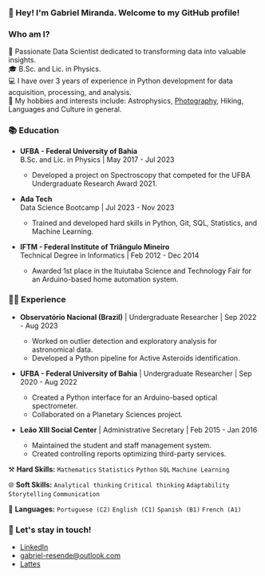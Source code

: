### 👋 Hey! I'm Gabriel Miranda. Welcome to my GitHub profile!

### Who am I?

🌟 Passionate Data Scientist dedicated to transforming data into valuable insights.<br>
🎓 B.Sc. and Lic. in Physics.<br>
💻 I have over 3 years of experience in Python development for data acquisition, processing, and analysis.<br>
🧠 My hobbies and interests include: Astrophysics, [Photography](https://www.flickr.com/photos/gabrielresend3/), Hiking, Languages and Culture in general.

### 📚 Education

- **UFBA - Federal University of Bahia**  
  B.Sc. and Lic. in Physics | May 2017 - Jul 2023  
  - Developed a project on Spectroscopy that competed for the UFBA Undergraduate Research Award 2021.

- **Ada Tech**  
  Data Science Bootcamp | Jul 2023 - Nov 2023  
  - Trained and developed hard skills in Python, Git, SQL, Statistics, and Machine Learning.

- **IFTM - Federal Institute of Triângulo Mineiro**  
  Technical Degree in Informatics | Feb 2012 - Dec 2014  
  - Awarded 1st place in the Ituiutaba Science and Technology Fair for an Arduino-based home automation system.

### 👨‍💻 Experience

- **Observatório Nacional (Brazil)** | Undergraduate Researcher | Sep 2022 - Aug 2023  
  - Worked on outlier detection and exploratory analysis for astronomical data.
  - Developed a Python pipeline for Active Asteroids identification.

- **UFBA - Federal University of Bahia** | Undergraduate Researcher | Sep 2020 - Aug 2022  
  - Created a Python interface for an Arduino-based optical spectrometer.
  - Collaborated on a Planetary Sciences project.

- **Leão XIII Social Center** | Administrative Secretary | Feb 2015 - Jan 2016
  - Maintained the student and staff management system.
  - Created controlling reports optimizing third-party services.

⚒️ **Hard Skills:** `Mathematics` `Statistics` `Python` `SQL` `Machine Learning`

🌐 **Soft Skills:** `Analytical thinking` `Critical thinking` `Adaptability` `Storytelling` `Communication`

📢 **Languages:** `Portuguese (C2)` `English (C1)` `Spanish (B1)` `French (A1)`

### 🔗 Let's stay in touch!
- [LinkedIn](https://www.linkedin.com/in/grmiranda/)
- [gabriel-resende@outlook.com](mailto:gabriel-resende@outlook.com)
- [Lattes](http://lattes.cnpq.br/4281670132704841)
